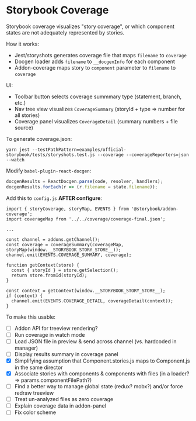 # Storybook Coverage

Storybook coverage visualizes "story coverage", or which component states are not adequately represented by stories.

How it works:

- Jest/storyshots generates coverage file that maps `filename` to `coverage`
- Docgen loader adds `filename` to `__docgenInfo` for each component
- Addon-coverage maps story to `component` parameter to `filename` to `coverage`

UI:

- Toolbar button selects coverage summmary type (statement, branch, etc.)
- Nav tree view visualizes `CoverageSummary` (storyId + type => number for all stories)
- Coverage panel visualizes `CoverageDetail` (summary numbers + file source)

To generate coverage.json:

```
yarn jest --testPathPattern=examples/official-storybook/tests/storyshots.test.js --coverage --coverageReporters=json --watch
```

Modify `babel-plugin-react-docgen`:

```js
docgenResults = ReactDocgen.parse(code, resolver, handlers);
docgenResults.forEach(r => (r.filename = state.filename));
```

Add this to `config.js` **AFTER configure**:

```
import { storyCoverage, storyMap, EVENTS } from '@storybook/addon-coverage';
import coverageMap from '../../coverage/coverage-final.json';

...

const channel = addons.getChannel();
const coverage = coverageSummary(coverageMap, storyMap(window.__STORYBOOK_STORY_STORE__));
channel.emit(EVENTS.COVERAGE_SUMMARY, coverage);

function getContext(store) {
  const { storyId } = store.getSelection();
  return store.fromId(storyId);
}

const context = getContext(window.__STORYBOOK_STORY_STORE__);
if (context) {
  channel.emit(EVENTS.COVERAGE_DETAIL, coverageDetail(context));
}
```

To make this usable:

- [ ] Addon API for treeview rendering?
- [ ] Run coverage in watch mode
- [ ] Load JSON file in preview & send across channel (vs. hardcoded in manager)
- [ ] Display results summary in coverage panel
- [x] Simplifying assumption that Component.stories.js maps to Component.js in the same director
- [x] Associate stories with components & components with files (in a loader? => params.componentFilePath?)
- [ ] Find a better way to manage global state (redux? mobx?) and/or force redraw treeview
- [ ] Treat un-analyzed files as zero coverage
- [ ] Explain coverage data in addon-panel
- [ ] Fix color scheme
